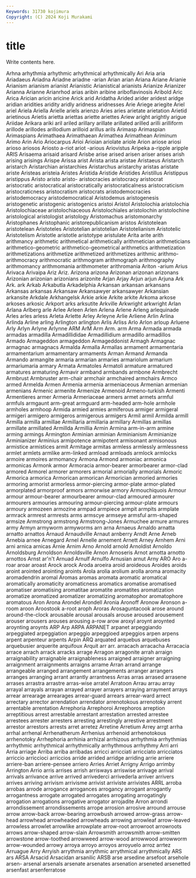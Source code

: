 ```yaml
---
Keywords: 31730 kojimura
Copyright: (C) 2024 Koji Murakami
---
```


# title

Write contents here.



Arhna arhythmia arhythmic arhythmical arhythmically Ari
Aria aria Ariadaeus Ariadna Ariadne ariadne -arian Arian arian Ariana
Ariane Arianie Arianism arianism arianist Arianistic Arianistical arianists Arianize Arianizer
Arianna Arianne Arianrhod arias aribin aribine ariboflavinosis Aribold Aric Arica
Arician aricin aricine Arick arid Aridatha Arided arider aridest aridge
aridian aridities aridity aridly aridness aridnesses Arie Ariege ariegite Ariel
ariel Ariela Ariella Arielle ariels arienzo Aries aries arietate arietation
Arietid arietinous Arietis arietta ariettas ariette ariettes Ariew aright arightly
arigue Ariidae Arikara ariki aril ariled arillary arillate arillated arilled
arilli arilliform arillode arillodes arillodium arilloid arillus arils Arimasp Arimaspian
Arimaspians Arimathaea Arimathaean Arimathea Arimathean Ariminum Arimo Arin Ario Ariocarpus
Arioi Arioian ariolate ariole Arion ariose ariosi arioso ariosos Ariosto
a-riot ariot -arious Ariovistus Aripeka a-ripple aripple ARIS Arisaema arisaid
arisard Arisbe arise arised arisen ariser arises arish arising arisings
Arispe Arissa arist Arista arista aristae Aristaeus Aristarch aristarch Aristarchian
aristarchies Aristarchus aristarchy aristas aristate ariste Aristeas aristeia Aristes Aristida
Aristide Aristides Aristillus Aristippus aristippus Aristo aristo aristo- aristocracies aristocracy
aristocrat aristocratic aristocratical aristocratically aristocraticalness aristocraticism aristocraticness aristocratism aristocrats aristodemocracies
aristodemocracy aristodemocratical Aristodemus aristogenesis aristogenetic aristogenic aristogenics aristoi Aristol Aristolochia
aristolochia Aristolochiaceae aristolochiaceous Aristolochiales aristolochin aristolochine aristological aristologist aristology Aristomachus
aristomonarchy Aristophanes Aristophanic aristorepublicanism aristos Aristotelean aristotelean Aristoteles Aristotelian aristotelian
Aristotelianism Aristotelic Aristotelism Aristotle aristotle aristotype aristulate Arita arite arith
arithmancy arithmetic arithmetical arithmetically arithmetician arithmeticians arithmetico-geometric arithmetico-geometrical arithmetics arithmetization
arithmetizations arithmetize arithmetized arithmetizes arithmic arithmo- arithmocracy arithmocratic arithmogram arithmograph
arithmography arithmomancy arithmomania arithmometer arithromania Ariton -arium Arius Arivaca Arivaipa
Ariz Ariz. Arizona arizona Arizonan arizonan arizonans Arizonian arizonian arizonians
arizonite Arjan Arjay Arjun arjun Arjuna Ark Ark. ark Arkab
Arkabutla Arkadelphia Arkansan arkansan arkansans Arkansas arkansas Arkansaw Arkansawyer arkansawyer
Arkansian arkansite Arkdale Arkhangelsk Arkie arkie Arkite arkite Arkoma arkose
arkoses arkosic Arkport arks arksutite Arkville Arkwright arkwright Arlan Arlana
Arlberg arle Arlee Arleen Arlen Arlena Arlene Arleng arlequinade Arles
arles arless Arleta Arlette Arley Arleyne Arlie Arliene Arlin Arlina
Arlinda Arline arling Arlington arlington Arlis Arliss Arlo Arlon arloup
Arluene Arly Arlyn Arlyne Arlynne ARM ArM Arm Arm. arm
Arma Armada armada armadas armadilla Armadillididae Armadillidium armadillo armadillos Armado
Armageddon armageddon Armageddonist Armagh Armagnac armagnac armagnacs Armalda Armalla Armallas
armament armamentaria armamentarium armamentary armaments Arman Armand Armanda Armando armangite
armaria armarian armaries armariolum armarium armariumaria armary Armata Armatoles Armatoli
armature armatured armatures armaturing Armavir armband armbands armbone Armbrecht Armbrust
Armbruster arm-chair armchair armchaired armchairs Armco armed Armelda Armen Armenia
armenia armeniaceous Armenian armenian armenians Armenic armenite Armenize Armenoid Armeno-turkish
Armenti Armentieres armer Armeria Armeriaceae armers armet armets armful armfuls
armgaunt arm-great armguard arm-headed arm-hole armhole armholes armhoop Armida armied
armies armiferous armiger armigeral armigeri armigero armigeros armigerous armigers Armil
armil Armilda armill Armilla armilla armillae Armillaria armillaria armillary Armillas
armillas armillate armillated Armillda Armillia Armin Armina arm-in-arm armine arming
armings Armington Arminian arminian Arminianism Arminianize Arminianizer Arminius armipotence armipotent
armisonant armisonous armistice armistices armit Armitage armitas armless armlessly armlessness
armlet armlets armlike arm-linked armload armloads armlock armlocks armoire armoires
armomancy Armona Armond armoniac armonica armonicas Armonk armor Armoracia armor-bearer
armorbearer armor-clad armored Armorel armorer armorers armorial armorially armorials Armoric
Armorica armorica Armorican armorican Armorician armoried armories armoring armorist armorless
armor-piercing armor-plate armor-plated armorplated armorproof armors armorwise armory Armouchiquois Armour
armour armour-bearer armourbearer armour-clad armoured armourer armourers armouries armouring armour-piercing
armour-plate armours armoury armozeen armozine armpad armpiece armpit armpits armplate
armrack armrest armrests arms armscye armseye armsful arm-shaped armsize Armstrong
armstrong Armstrong-Jones Armuchee armure armures army Armyn armyworm armyworms arn
arna Arnaeus Arnaldo arnatta arnatto arnattos Arnaud Arnaudville Arnaut arnberry
Arndt Arne Arneb Arnebia arnee Arnegard Arnel Arnelle arnement Arnett
Arney Arnhem Arni arni arnica arnicas Arnie Arnim Arno Arnold
arnold Arnoldist Arnoldo Arnoldsburg Arnoldson Arnoldsville Arnon Arnoseris Arnot arnotta
arnotto arnottos Arnst ar'n't Arnuad Arnulf Arnulfo Arnusian arnut Arny
ARO Aro a-roar aroar aroast Arock arock Aroda aroeira aroid
aroideous Aroides aroids aroint arointed arointing aroints Arola arolia arolium
arolla aroma aromacity aromadendrin aromal Aromas aromas aromata aromatic aromatical
aromatically aromaticity aromaticness aromatics aromatise aromatised aromatiser aromatising aromatitae aromatite
aromatites aromatization aromatize aromatized aromatizer aromatizing aromatophor aromatophore aromatous Aron
Arona Arondel Arondell Aronia Aronoff Aronow Aronson a-room aroon Aroostook
a-root aroph Aroras Arosaguntacook arose around around-the-clock arousable arousal arousals
arouse aroused arousement arouser arousers arouses arousing a-row arow aroxyl
aroynt aroynted aroynting aroynts ARP Arp ARPA ARPANET arpanet arpeggiando
arpeggiated arpeggiation arpeggio arpeggioed arpeggios arpen arpens arpent arpenteur arpents
Arpin ARQ arquated arquebus arquebuses arquebusier arquerite arquifoux Arquit arr
arr. arracach arracacha Arracacia arrace arrach arrack arracks arrage Arragon
arragonite arrah arraign arraignability arraignable arraignableness arraigned arraigner arraigning arraignment
arraignments arraigns arrame Arran arrand arrange arrangeable arranged arrangement arrangements
arranger arrangers arranges arranging arrant arrantly arrantness Arras arras arrased
arrasene arrases arrastra arrastre arras-wise arratel Arratoon Arrau arrau array
arrayal arrayals arrayan arrayed arrayer arrayers arraying arrayment arrays arrear
arrearage arrearages arrear-guard arrears arrear-ward arrect arrectary arrector arrendation arrendator
arrenotokous arrenotoky arrent arrentable arrentation Arrephoria Arrephoroi Arrephoros arreption arreptitious
arrest arrestable arrestant arrestation arrested arrestee arrestees arrester arresters arresting
arrestingly arrestive arrestment arrestor arrestors arrests arret arretez Arretine Arretium
Arrey arrgt arrha arrhal arrhenal Arrhenatherum Arrhenius arrhenoid arrhenotokous arrhenotoky
Arrhephoria arrhinia arrhizal arrhizous arrhythmia arrhythmias arrhythmic arrhythmical arrhythmically arrhythmous
arrhythmy Arri arri Arria arriage Arriba arriba arribadas arricci arricciati
arricciato arricciatos arriccio arriccioci arriccios arride arrided arridge arriding arrie
arriere arriere-ban arriere-pensee arriero Arries Arriet Arrigny Arrigo arrimby Arrington
Arrio arris arrises arrish arrisways arriswise arrivage arrival arrivals arrivance
arrive arrived arrivederci arrivederla arriver arrivers arrives arriving arrivism arrivisme
arrivist arriviste arrivistes ARRL arroba arrobas arrode arrogance arrogances arrogancy
arrogant arrogantly arrogantness arrogate arrogated arrogates arrogating arrogatingly arrogation arrogations
arrogative arrogator arrojadite Arron arrondi arrondissement arrondissements arrope arrosion arrosive
arround arrouse arrow arrow-back arrow-bearing arrowbush arrowed arrow-grass arrow-head arrowhead
arrowheaded arrowheads arrowing arrowleaf arrow-leaved arrowless arrowlet arrowlike arrowplate arrow-root
arrowroot arrowroots arrows arrow-shaped arrow-slain Arrowsmith arrowsmith arrow-smitten arrowstone arrow-toothed
arrowweed arrow-wood arrowwood arrowworm arrow-wounded arrowy arroya arroyo arroyos arroyuelo
arroz arrtez Arruague Arry Arryish arrythmia arrythmic arrythmical arrythmically ARS
ars ARSA Arsacid Arsacidan arsanilic ARSB arse arsedine arsefoot arsehole
arsen- arsenal arsenals arsenate arsenates arsenation arseneted arsenetted arsenfast arsenferratose
